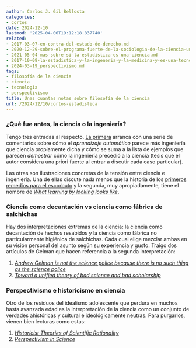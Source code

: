 ```yaml
---
author: Carlos J. Gil Bellosta
categories:
- cortos
date: 2024-12-10
lastmod: '2025-04-06T19:12:18.837740'
related:
- 2017-03-07-en-contra-del-estado-de-derecho.md
- 2020-12-29-sobre-el-programa-fuerte-de-la-sociologia-de-la-ciencia-una-vision-desde-la-ciencia-de-datos.md
- 2021-05-04-mas-sobre-si-la-estadistica-es-una-ciencia.md
- 2017-10-09-la-estadistica-y-la-ingeneria-y-la-medicina-y-es-una-tecnologia.md
- 2024-03-19_perspectivismo.md
tags:
- filosofía de la ciencia
- ciencia
- tecnología
- perspectivismo
title: Unas cuantas notas sobre filosofía de la ciencia
url: /2024/12/10/cortos-estadistica
---
```


### ¿Qué fue antes, la ciencia o la ingeniería?

Tengo tres entradas al respecto.
[La primera](https://statmodeling.stat.columbia.edu/2023/04/12/which-came-first-science-or-engineering/) arranca con una serie de comentarios sobre cómo el _aprendizaje automático_ parece más ingeniería que ciencia propiamente dicha y cómo se suma a la lista de ejemplos que parecen _demostrar_ cómo la ingeniería precedió a la ciencia (tesis que el autor considera una priori fuerte al entrar a discutir cada caso particular).

Las otras son ilustraciones concretas de la tensión entre ciencia e ingeniería. Una de ellas discute nada menos que la historia de los [primeros remedios para el escorbuto](https://www.ageofinvention.xyz/p/age-of-invention-plague-of-the-sea) y la segunda, muy apropiadamente, tiene el nombre de [_What learning by looking looks like_](https://www.construction-physics.com/p/what-learning-by-doing-looks-like).

### Ciencia como decantación vs ciencia como fábrica de salchichas

Hay dos interpretaciones extremas de la ciencia: la ciencia como decantación de hechos resabidos y la ciencia como fábrica no particularmente higiénica de salchichas. Cada cual elige mezclar ambas en su visión personal del asunto según su experiencia y gusto. Traigo dos artículos de Gelman que hacen referencia a la segunda interpretación:

1. [_Andrew Gelman is not the science police because there is no such thing as the science police_](https://statmodeling.stat.columbia.edu/2024/11/21/andrew-gelman-is-not-the-science-police-because-there-is-no-such-thing-as-the-science-police/)
1. [_Toward a unified theory of bad science and bad scholarship_](https://statmodeling.stat.columbia.edu/2024/12/03/toward-a-unified-theory-of-bad-science-and-bad-scholarship/)

### Perspectivismo e historicismo en ciencia

Otro de los residuos del idealismo adolescente que perdura en muchos hasta avanzada edad es la interpretación de la ciencia como un conjunto de verdades ahistóricas y cultural e ideológicamente neutras. Para purgarlos, vienen bien lecturas como estas:

1. [_Historicist Theories of Scientific Rationality_](https://plato.stanford.edu/entries/rationality-historicist/)
1. [_Perspectivism in Science_](https://iep.utm.edu/persp-sc/)
